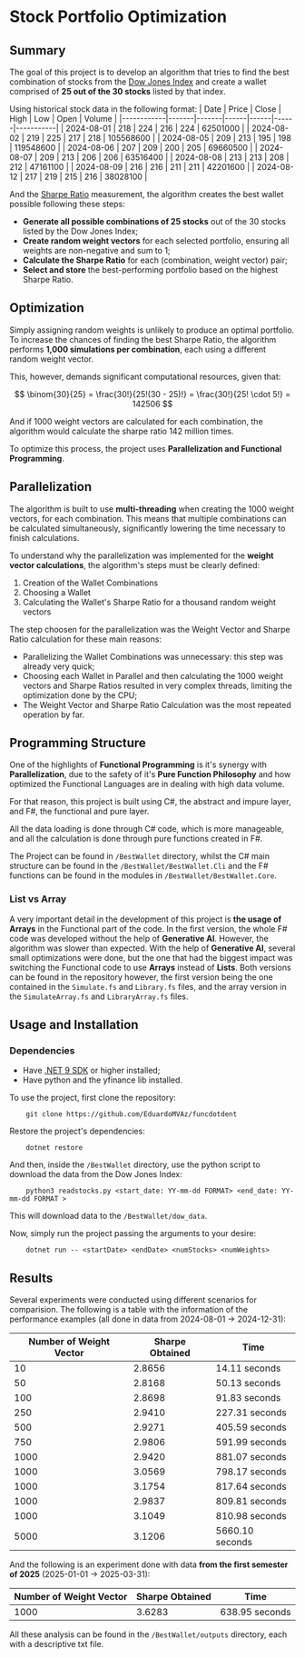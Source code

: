 # Stock Portfolio Optimization

## Summary

The goal of this project is to develop an algorithm that tries to find the best combination of stocks from the [Dow Jones Index](https://en.wikipedia.org/wiki/Dow_Jones_Industrial_Average) and create a wallet comprised of **25 out of the 30 stocks** listed by that index.

Using historical stock data in the following format:
| Date       | Price | Close | High | Low  | Open | Volume    |
|------------|-------|-------|------|------|------|-----------|
| 2024-08-01 | 218   | 224   | 216  | 224  | 62501000 |
| 2024-08-02 | 219   | 225   | 217  | 218  | 105568600 |
| 2024-08-05 | 209   | 213   | 195  | 198  | 119548600 |
| 2024-08-06 | 207   | 209   | 200  | 205  | 69660500 |
| 2024-08-07 | 209   | 213   | 206  | 206  | 63516400 |
| 2024-08-08 | 213   | 213   | 208  | 212  | 47161100 |
| 2024-08-09 | 216   | 216   | 211  | 211  | 42201600 |
| 2024-08-12 | 217   | 219   | 215  | 216  | 38028100 |

And the [Sharpe Ratio](https://en.wikipedia.org/wiki/Sharpe_ratio) measurement, the algorithm creates the best wallet possible following these steps:

- **Generate all possible combinations of 25 stocks** out of the 30 stocks listed by the Dow Jones Index;
- **Create random weight vectors** for each selected portfolio, ensuring all weights are non-negative and sum to 1;
- **Calculate the Sharpe Ratio** for each (combination, weight vector) pair;
- **Select and store** the best-performing portfolio based on the highest Sharpe Ratio.

## Optimization

Simply assigning random weights is unlikely to produce an optimal portfolio. To increase the chances of finding the best Sharpe Ratio, the algorithm performs **1,000 simulations per combination**, each using a different random weight vector.

This, however, demands significant computational resources, given that:

$$
\binom{30}{25} = \frac{30!}{25!(30 - 25)!} = \frac{30!}{25! \cdot 5!} = 142506
$$

And if 1000 weight vectors are calculated for each combination, the algorithm would calculate the sharpe ratio 142 million times.

To optimize this process, the project uses **Parallelization and Functional Programming**.

## Parallelization

The algorithm is built to use **multi-threading** when creating the 1000 weight vectors, for each combination. This means that multiple combinations can be calculated simultaneously, significantly lowering the time necessary to finish calculations. 

To understand why the parallelization was implemented for the **weight vector calculations**, the algorithm's steps must be clearly defined:

1. Creation of the Wallet Combinations 
2. Choosing a Wallet
3. Calculating the Wallet's Sharpe Ratio for a thousand random weight vectors

The step choosen for the parallelization was the Weight Vector and Sharpe Ratio calculation for these main reasons:

- Parallelizing the Wallet Combinations was unnecessary: this step was already very quick;
- Choosing each Wallet in Parallel and then calculating the 1000 weight vectors and Sharpe Ratios resulted in very complex threads, limiting the optimization done by the CPU;
- The Weight Vector and Sharpe Ratio Calculation was the most repeated operation by far.

## Programming Structure

One of the highlights of **Functional Programming** is it's synergy with **Parallelization**, due to the safety of it's **Pure Function Philosophy** and how optimized the Functional Languages are in dealing with high data volume.

For that reason, this project is built using C#, the abstract and impure layer, and F#, the functional and pure layer.

All the data loading is done through C# code, which is more manageable, and all the calculation is done through pure functions created in F#. 

The Project can be found in ```/BestWallet``` directory, whilst the C# main structure can be found in the ```/BestWallet/BestWallet.Cli``` and the F# functions can be found in the modules in ```/BestWallet/BestWallet.Core```.

### List vs Array

A very important detail in the development of this project is **the usage of Arrays** in the Functional part of the code. In the first version, the whole F# code was developed without the help of **Generative AI**. However, the algorithm was slower than expected. With the help of **Generative AI**, several small optimizations were done, but the one that had the biggest impact was switching the Functional code to use **Arrays** instead of **Lists**. Both versions can be found in the repository however, the first version being the one contained in the ```Simulate.fs``` and ```Library.fs``` files, and the array version in the ```SimulateArray.fs``` and ```LibraryArray.fs``` files.
 
## Usage and Installation

### Dependencies

- Have [.NET 9 SDK](https://dotnet.microsoft.com/en-us/download) or higher installed;
- Have python and the yfinance lib installed.

To use the project, first clone the repository:

        git clone https://github.com/EduardoMVAz/funcdotdent

Restore the project's dependencies:

        dotnet restore
    
And then, inside the ```/BestWallet``` directory, use the python script to download the data from the Dow Jones Index:

        python3 readstocks.py <start_date: YY-mm-dd FORMAT> <end_date: YY-mm-dd FORMAT >

This will download data to the ```/BestWallet/dow_data```.

Now, simply run the project passing the arguments to your desire:

        dotnet run -- <startDate> <endDate> <numStocks> <numWeights>

## Results

Several experiments were conducted using different scenarios for comparision. The following is a table with the information of the performance examples (all done in data from 2024-08-01 -> 2024-12-31):

| Number of Weight Vector | Sharpe Obtained  | Time            |
|-------------------------|------------------|-----------------|
| 10                      | 2.8656           | 14.11 seconds   |
| 50                      | 2.8168           | 50.13 seconds   |
| 100                     | 2.8698           | 91.83 seconds   |
| 250                     | 2.9410           | 227.31 seconds  |
| 500                     | 2.9271           | 405.59 seconds  |
| 750                     | 2.9806           | 591.99 seconds  |
| 1000                    | 2.9420           | 881.07 seconds  |
| 1000                    | 3.0569           | 798.17 seconds  |
| 1000                    | 3.1754           | 817.64 seconds  |
| 1000                    | 2.9837           | 809.81 seconds  |
| 1000                    | 3.1049           | 810.98 seconds  |
| 5000                    | 3.1206           | 5660.10 seconds |

And the following is an experiment done with data **from the first semester of 2025** (2025-01-01 -> 2025-03-31):

| Number of Weight Vector | Sharpe Obtained  | Time           |
|-------------------------|------------------|----------------|
| 1000                    | 3.6283           | 638.95 seconds |

All these analysis can be found in the ```/BestWallet/outputs``` directory, each with a descriptive txt file. 